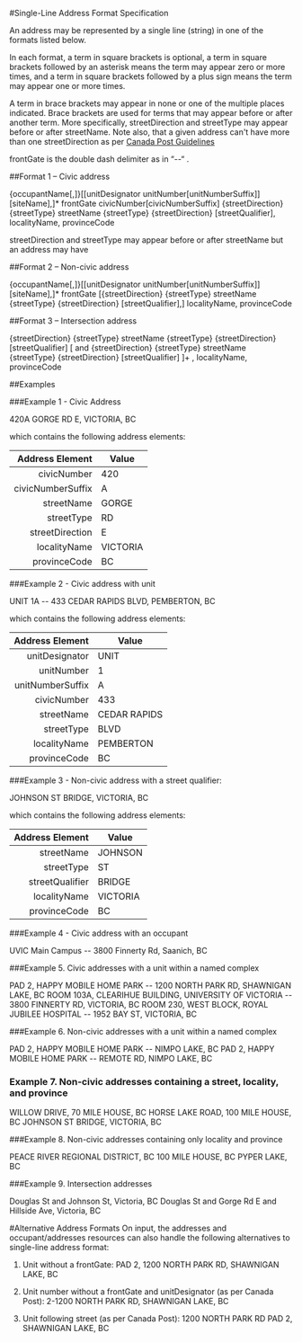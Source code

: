 #Single-Line Address Format Specification

An address may be represented by a single line (string) in one of the formats listed below. 

In each format, a term in square brackets is optional, a term in square brackets followed by an asterisk means the term may appear zero or more times, and a term in square brackets followed by a plus sign means the term may appear one or more times. 

A term in brace brackets may appear in none or one of the multiple places indicated. Brace brackets are used for terms that may appear before or after another term. More specifically, streetDirection and streetType may appear before or after streetName. Note also, that a given address can't have more than one streetDirection as per [Canada Post Guidelines](https://www.canadapost.ca/tools/pg/manual/PGaddress-e.asp?ecid=murl10006450#1418611)  

frontGate is the double dash delimiter as in “--“ . 

##Format 1 – Civic address

{occupantName[,]}[[unitDesignator unitNumber[unitNumberSuffix]] [siteName],]* frontGate civicNumber[civicNumberSuffix] {streetDirection} {streetType} streetName {streetType} {streetDirection} [streetQualifier], localityName, provinceCode

streetDirection and streetType may appear before or after streetName but an address may have 


##Format 2 – Non-civic address

{occupantName[,]}[[unitDesignator unitNumber[unitNumberSuffix]] [siteName],]* frontGate [{streetDirection} {streetType} streetName {streetType} {streetDirection} [streetQualifier],] localityName, provinceCode


##Format 3 – Intersection address

{streetDirection} {streetType} streetName {streetType} {streetDirection} [streetQualifier] [ and {streetDirection} {streetType} streetName {streetType} {streetDirection} [streetQualifier] ]+ , localityName, provinceCode


##Examples

###Example 1 - Civic Address

420A GORGE RD E, VICTORIA, BC

which contains the following address elements:

Address Element |	Value
----: | -----------
civicNumber |	420
civicNumberSuffix |	A
streetName |	GORGE
streetType |	RD
streetDirection |	E
localityName |	VICTORIA
provinceCode |	BC


###Example 2 - Civic address with unit

UNIT 1A -- 433 CEDAR RAPIDS BLVD, PEMBERTON, BC 

which contains the following address elements:

Address Element |	Value
----: | -----------
unitDesignator |	UNIT
unitNumber |	1
unitNumberSuffix |	A
civicNumber |	433
streetName |	CEDAR RAPIDS
streetType |	BLVD
localityName |	PEMBERTON
provinceCode |	BC

###Example 3 - Non-civic address with a street qualifier:

JOHNSON ST BRIDGE, VICTORIA, BC 

which contains the following address elements:

Address Element |	Value
----: | -----------
streetName |	JOHNSON
streetType |	ST
streetQualifier |	BRIDGE
localityName |	VICTORIA
provinceCode |	BC

###Example 4 - Civic address with an occupant

UVIC Main Campus -- 3800 Finnerty Rd, Saanich, BC

###Example 5.	Civic addresses with a unit within a named complex 

PAD 2, HAPPY MOBILE HOME PARK -- 1200 NORTH PARK RD, SHAWNIGAN LAKE, BC 
ROOM 103A, CLEARIHUE BUILDING, UNIVERSITY OF VICTORIA -- 3800 FINNERTY RD, VICTORIA, BC 
ROOM 230, WEST BLOCK, ROYAL JUBILEE HOSPITAL -- 1952 BAY ST, VICTORIA, BC 

###Example 6.	Non-civic addresses with a unit within a named complex 

PAD 2, HAPPY MOBILE HOME PARK -- NIMPO LAKE, BC 
PAD 2, HAPPY MOBILE HOME PARK -- REMOTE RD, NIMPO LAKE, BC 


### Example 7.	Non-civic addresses containing a street, locality, and  province 

WILLOW DRIVE, 70 MILE HOUSE, BC 
HORSE LAKE ROAD, 100 MILE HOUSE, BC
JOHNSON ST BRIDGE, VICTORIA, BC 

###Example 8.	Non-civic addresses containing only locality and province 

PEACE RIVER REGIONAL DISTRICT, BC 
100 MILE HOUSE, BC 
PYPER LAKE, BC 

###Example 9.	Intersection addresses 

Douglas St and Johnson St, Victoria, BC
Douglas St and Gorge Rd E and Hillside Ave, Victoria, BC

 
#Alternative Address Formats
On input, the addresses and occupant/addresses resources can also handle the following alternatives to single-line address format:

1.	Unit without a frontGate:
PAD 2, 1200 NORTH PARK RD, SHAWNIGAN LAKE, BC 

2.	Unit number without a frontGate and unitDesignator (as per Canada Post):
2-1200 NORTH PARK RD, SHAWNIGAN LAKE, BC 

3.	Unit following street (as per Canada Post):
1200 NORTH PARK RD PAD 2, SHAWNIGAN LAKE, BC 
